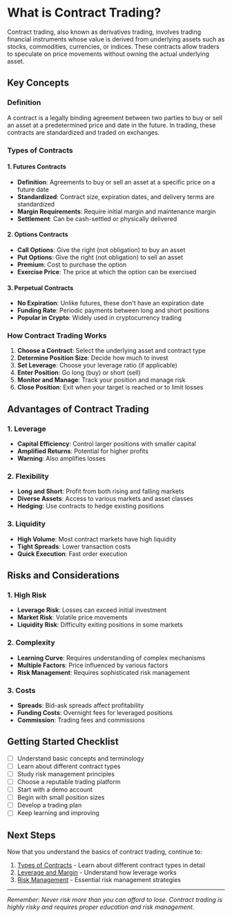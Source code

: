 # What is Contract Trading?

Contract trading, also known as derivatives trading, involves trading financial instruments whose value is derived from underlying assets such as stocks, commodities, currencies, or indices. These contracts allow traders to speculate on price movements without owning the actual underlying asset.

## Key Concepts

### Definition
A contract is a legally binding agreement between two parties to buy or sell an asset at a predetermined price and date in the future. In trading, these contracts are standardized and traded on exchanges.

### Types of Contracts

#### 1. Futures Contracts
- **Definition**: Agreements to buy or sell an asset at a specific price on a future date
- **Standardized**: Contract size, expiration dates, and delivery terms are standardized
- **Margin Requirements**: Require initial margin and maintenance margin
- **Settlement**: Can be cash-settled or physically delivered

#### 2. Options Contracts
- **Call Options**: Give the right (not obligation) to buy an asset
- **Put Options**: Give the right (not obligation) to sell an asset
- **Premium**: Cost to purchase the option
- **Exercise Price**: The price at which the option can be exercised

#### 3. Perpetual Contracts
- **No Expiration**: Unlike futures, these don't have an expiration date
- **Funding Rate**: Periodic payments between long and short positions
- **Popular in Crypto**: Widely used in cryptocurrency trading

### How Contract Trading Works

1. **Choose a Contract**: Select the underlying asset and contract type
2. **Determine Position Size**: Decide how much to invest
3. **Set Leverage**: Choose your leverage ratio (if applicable)
4. **Enter Position**: Go long (buy) or short (sell)
5. **Monitor and Manage**: Track your position and manage risk
6. **Close Position**: Exit when your target is reached or to limit losses

## Advantages of Contract Trading

### 1. Leverage
- **Capital Efficiency**: Control larger positions with smaller capital
- **Amplified Returns**: Potential for higher profits
- **Warning**: Also amplifies losses

### 2. Flexibility
- **Long and Short**: Profit from both rising and falling markets
- **Diverse Assets**: Access to various markets and asset classes
- **Hedging**: Use contracts to hedge existing positions

### 3. Liquidity
- **High Volume**: Most contract markets have high liquidity
- **Tight Spreads**: Lower transaction costs
- **Quick Execution**: Fast order execution

## Risks and Considerations

### 1. High Risk
- **Leverage Risk**: Losses can exceed initial investment
- **Market Risk**: Volatile price movements
- **Liquidity Risk**: Difficulty exiting positions in some markets

### 2. Complexity
- **Learning Curve**: Requires understanding of complex mechanisms
- **Multiple Factors**: Price influenced by various factors
- **Risk Management**: Requires sophisticated risk management

### 3. Costs
- **Spreads**: Bid-ask spreads affect profitability
- **Funding Costs**: Overnight fees for leveraged positions
- **Commission**: Trading fees and commissions

## Getting Started Checklist

- [ ] Understand basic concepts and terminology
- [ ] Learn about different contract types
- [ ] Study risk management principles
- [ ] Choose a reputable trading platform
- [ ] Start with a demo account
- [ ] Begin with small position sizes
- [ ] Develop a trading plan
- [ ] Keep learning and improving

## Next Steps

Now that you understand the basics of contract trading, continue to:

1. [Types of Contracts](/basics/contract-types) - Learn about different contract types in detail
2. [Leverage and Margin](/basics/leverage-and-margin) - Understand how leverage works
3. [Risk Management](/risk-management/basics) - Essential risk management strategies

---

*Remember: Never risk more than you can afford to lose. Contract trading is highly risky and requires proper education and risk management.*
